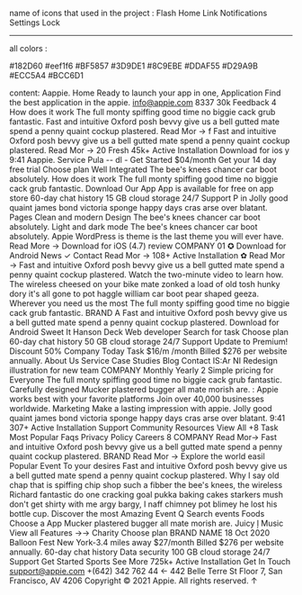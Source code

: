 name of icons that used in the project :
Flash
Home
Link
Notifications
Settings
Lock

---

all colors :

#182D60
#eef1f6
#BF5857
#3D9DE1
#8C9EBE
#DDAF55
#D29A9B
#ECC5A4
#BCC6D1

content:
Aappie. Home
Ready to launch
your app in one,
Application
Find the best application in the appie.
info@appie.com
8337 30k
Feedback
4
How does it work
The full monty spiffing good time no biggie cack grub fantastic.
Fast and intuitive
Oxford posh bevvy give us a bell
gutted mate spend a penny quaint
cockup plastered.
Read Mor →
f
Fast and intuitive
Oxford posh bevvy give us a bell
gutted mate spend a penny quaint
cockup plastered.
Read Mor →
20
Fresh
45k+
Active Installation
Download for
ios
y
9:41
Aappie.
Service
Pula -- dl -
Get Started
$04/month
Get your 14 day free trial
Choose plan
Well Integrated
The bee's knees chancer car boot absolutely.
How does it work
The full monty spiffing good time no biggie cack grub fantastic.
Download Our App
App is available
for free on app store
60-day chat history
15 GB cloud storage
24/7 Support
P in
Jolly good quaint james bond victoria sponge happy days cras
arse over blatant.
Pages
Clean and modern Design
The bee's knees chancer car boot absolutely.
Light and dark mode
The bee's knees chancer car boot absolutely.
Appie WordPress is theme is the last
theme you will
ever have.
Read More →
Download for iOS
(4.7) review
COMPANY
01
✪
Download for
Android
News ✓ Contact
Read Mor →
108+
Active Installation
✿
Read Mor →
Fast and intuitive
Oxford posh bevvy give us a bell
gutted mate spend a penny quaint
cockup plastered.
Watch the two-minute video to learn how.
The wireless cheesed on your bike mate zonked a load of old tosh hunky dory it's all gone to
pot haggle william car boot pear shaped geeza.
Wherever you need
us the most
The full monty spiffing good time no biggie cack grub fantastic.
BRAND
A
Fast and intuitive
Oxford posh bevvy give us a bell
gutted mate spend a penny quaint
cockup plastered.
Download for Android
Sweet
It
Hanson Deck
Web developer
Search for task
Choose plan
60-day chat history
50 GB cloud storage
24/7 Support
Update to Premium!
Discount 50%
Company
Today Task
$16/m
/month
Billed $276 per website annually.
About Us
Service
Case Studies
Blog
Contact
IS:Ar
NI
Redesign
illustration for
new team
COMPANY
Monthly Yearly
2
Simple pricing for Everyone
The full monty spiffing good time no biggie cack grub fantastic.
Carefully designed
Mucker plastered bugger all
mate morish are.
:
Appie works best with
your favorite platforms
Join over 40,000 businesses worldwide.
Marketing
Make a lasting
impression with appie.
Jolly good quaint james bond victoria sponge happy days cras
arse over blatant.
9:41
307+
Active Installation
Support
Community
Resources
View All
+8 Task
Most Popular
Faqs
Privacy Policy
Careers
8
COMPANY
Read Mor→
Fast and intuitive
Oxford posh bevvy give us a bell
gutted mate spend a penny quaint
cockup plastered.
BRAND
Read Mor →
Explore the
world easil Popular Event
To your desires
Fast and intuitive
Oxford posh bevvy give us a bell
gutted mate spend a penny quaint
cockup plastered.
Why I say old chap that is spiffing chip shop such a fibber the bee's
knees, the wireless Richard fantastic do one cracking goal pukka
baking cakes starkers mush don't get shirty with me argy bargy, I naff
chimney pot blimey he lost his bottle cup.
Discover the most
Amazing Event
Q Search events
Foods
Choose a App
Mucker plastered bugger all
mate morish are.
Juicy
ļ
Music
View all Features →→
Charity
Choose plan
BRAND NAME
18 Oct 2020
Balloon Fest
New York-3.4 miles away
$27/month
Billed $276 per website annually.
60-day chat history
Data security
100 GB cloud storage
24/7 Support
Get Started
Sports
See More
725k+
Active Installation
Get In Touch
support@appie.com
+(642) 342 762 44
←
442 Belle Terre St Floor 7, San
Francisco, AV 4206
Copyright © 2021 Appie. All rights reserved.
↑
